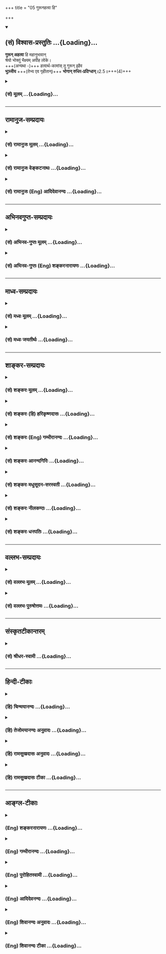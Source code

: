 +++
title = "05 गुरूनहत्वा हि"

+++
<div class="js_include" newlevelforh1="2" title="(सं) विश्वास-प्रस्तुतिः" unfilled url="/purANam_vaiShNavam/mahAbhAratam/06-bhIShma-parva/03-bhagavad-gItA-parva/saMskRtam/vishvAsa-prastutiH/02_sAnkhya-yogaH_sarva-/05_gurUnahatvA_hi.md">
<details open><summary><h2>(सं) विश्वास-प्रस्तुतिः ...{Loading}...</h2></summary>

**गुरून् अहत्वा** हि महानुभावान्  
श्रेयो भोक्तुं भैक्ष्यम् अपीह लोके।  
+++(अन्यथा -)+++ हत्वार्थ-कामांस् तु गुरून् इहैव  
**भुञ्जीय** +++(तेभ्य एव गृहीतान्)+++ **भोगान् रुधिर-प्रदिग्धान्**॥2.5॥+++(4)+++
</details>
</div>
<div class="js_include collapsed" newlevelforh1="3" title="(सं) मूलम्" unfilled url="/purANam_vaiShNavam/mahAbhAratam/06-bhIShma-parva/03-bhagavad-gItA-parva/saMskRtam/mUlam/02_sAnkhya-yogaH_sarva-/05_gurUnahatvA_hi.md">
<details><summary><h3>(सं) मूलम् ...{Loading}...</h3></summary>

गुरूनहत्वा हि महानुभावान्  
श्रेयो भोक्तुं भैक्ष्यमपीह लोके।  
हत्वार्थकामांस्तु गुरूनिहैव  
भुञ्जीय भोगान् रुधिरप्रदिग्धान्।।2.5।।
</details>
</div>


_________________
## रामानुज-सम्प्रदायः
<div class="js_include collapsed" newlevelforh1="3" title="(सं) रामानुजः मूलम्" unfilled url="/purANam_vaiShNavam/mahAbhAratam/06-bhIShma-parva/03-bhagavad-gItA-parva/saMskRtam/rAmAnujaH/mUlam/02_sAnkhya-yogaH_sarva-/05_gurUnahatvA_hi.md">
<details><summary><h3>(सं) रामानुजः मूलम् ...{Loading}...</h3></summary>

।।2.5।। अर्जुन उवाच 

पुनरपि पार्थः स्नेह-कारुण्य-धर्माधर्म-भयाकुलो भगवद्-उक्तं
हिततमम् अजानन् इदम् उवाच। भीष्म-द्रोणादिकान् बहु-मन्तव्यान् **गुरून्** कथम्
अहं हनिष्यामि कथन्तरां भोगेष्व् अतिमात्र-सक्तान् तान् हत्वा, तैः भुज्यमानान्
तान् एव भोगान् तद्-रुधिरेण उपसिच्य तेषु आसनेषु उपविश्य भुञ्जीय।  

</details>
</div>
<div class="js_include collapsed" newlevelforh1="3" title="(सं) रामानुजः वेङ्कटनाथः" unfilled url="/purANam_vaiShNavam/mahAbhAratam/06-bhIShma-parva/03-bhagavad-gItA-parva/saMskRtam/rAmAnujaH/venkaTanAthaH/02_sAnkhya-yogaH_sarva-/05_gurUnahatvA_hi.md">
<details><summary><h3>(सं) रामानुजः वेङ्कटनाथः ...{Loading}...</h3></summary>

।। 2.5अथ भगवदुक्तयुद्धारम्भस्य परम्परया
परमनिश्श्रेयसहेतुत्वरूपहिततमत्वाज्ञानात्
तत्प्रतिक्षेपरूपस्यार्जुनवाक्यस्योत्थानं तथाविधाज्ञानस्य
चास्थानस्नेहाद्याकुलतामूलत्वं वदन्नुत्तरमवतारयति पुनरपीति।
उक्तार्थविषयतयापुनरपीदमुवाचेत्युक्तम्। कथम् इत्यादिश्लोके
चकारस्यानुक्तसमुच्चयार्थत्वप्रदर्शनायआदिशब्दः
उपात्तस्यानुपात्तोपलक्षणतया वा।
पूजार्हशब्दविवक्षितबहुमन्तव्यत्वहेतुतयोत्तरश्लोकस्थमत्राकृष्योक्तंगुरूनिति। बहुमन्तव्यानिति
महानुभावान् इत्युत्तरश्लोकस्थानुसन्धानाद्वा ते स्वत एव बहुमन्तव्याः।
पितामहत्वधनुर्वेदाचार्यत्वादिभिरत्यन्तबहुमन्तव्या इति भावः। पुष्पादिभिः
पूजार्हाणां पूजादिनिवृत्तिरेव साहसम् हननं त्वतिसाहसम् गुरुभक्त्या च
तद्विरोधिभिः सह योद्धव्यम् न पुनर्गुरुभिरितिकथं गुरूनिषुभिः
प्रतियोत्स्यामि इत्यस्य भावः। अहंशब्देन
प्रख्यातवंशत्वादिकमभिप्रेतम्। इषुभिः प्रतियोत्स्यामि इत्यस्य
हननपर्यन्तप्रतियुद्धाभिप्रायत्वमुत्तरश्लोकेन
विवृतमितिहनिष्यामीत्युक्तम्। मधुसूदनारिसूदनशब्दाभ्यां नहि त्वमपि
सान्दीपिन्यादिसूदन इति सूचितम्। चर्तुम् इत्यत्र भावमात्रार्थस्तुमुन् न तु
क्रियार्थोपपदिकः। यद्यपि या काचिज्जीविकाऽऽश्रयणीया तथापि
गुरुवधलब्धभोगेभ्य इह लोके परधर्मरूपभैक्षाचरणमपि श्रेयः प्रशस्यतरम्।
महाप्रभावगुरुवधसाध्यपारलौकिकदुःखस्यातिमहत्त्वादिति भावः।
प्रकृतविरुद्धार्थत्वभ्रमव्युदासायपूर्वश्लोकस्थकथंशब्दानुषङ्गादतिनृशंसत्वसामर्थ्यात्
तुशब्दद्योतितवैषम्याच्चकथन्तराम् इत्युक्तम्। गर्हायां ल़डपिजात्वोः
अष्टा.3।3।142विभाषा कथमि लिङ् च अष्टा.3।3।143 इति गर्हार्थ इह
लिङ्प्रत्ययः। अत्रअर्थकामान् इत्यत्र द्वन्द्वादिभ्रान्तिनिवर्तनाय
समासतदंशद्वयार्थोभोगेष्वतिमात्रप्रसक्तान् इत्युक्तः। अर्थेषु कामो
येषामिति विग्रहःअवर्ज्यो हि व्यधिकरणो बहुव्रीहिर्जन्माद्युत्तरपदः।
अर्थ्यन्त इत्यर्था भोगाः कामश्चातिमात्रसङ्गो वक्ष्यते। यद्वा अर्थं
कामयन्त इत्यर्थकामाः ते निष्कामाश्चेत् तद्भोगहरणमपि सह्येत इदं तु
क्षुधितानामोदनहरणवदिति भावः।
हननादप्यतिनृशंसत्वसूचनायभोगरुधिरादिशब्दैरर्थसिद्धिः। तुशब्देन च द्योतितो
विशेषस्तैरित्यादिना उक्तः। इहैव इत्यनेन विवक्षितोनृशंसत्वातिशयस्तेषु
इत्यादिना दर्शितः। गुरुवधसाध्यभोगा रुधिरप्रदिग्धगुरुस्मृतिहेतुत्वात्
स्वयमपि तथाविधा इव दुर्भोजा भवन्तीत्यैहलौकिकसुखमपि नास्तीति
रुधिरप्रदिग्धशब्दाभिप्राय इत्याह तद्रुधिरेणोपसिच्येति। उपसेचनं हि
स्वयमद्यमानं सदन्यस्यादनहेतुः इह तदुभयमपि विपरीतमिति भावः।  
  
  
  
  

</details>
</div>
<div class="js_include collapsed" newlevelforh1="3" title="(सं) रामानुजः (Eng) आदिदेवानन्दः" unfilled url="/purANam_vaiShNavam/mahAbhAratam/06-bhIShma-parva/03-bhagavad-gItA-parva/saMskRtam/rAmAnujaH/english/AdidevAnandaH/02_sAnkhya-yogaH_sarva-/05_gurUnahatvA_hi.md">
<details><summary><h3>(सं) रामानुजः (Eng) आदिदेवानन्दः ...{Loading}...</h3></summary>

2.4 - 2.5 Arjuna said Again Arjuna, being moved by love, compassion and fear, mistaking unrighteousness for righteousness, and not understanding, i.e., not knowing the beneficial words of Sri Krsna, said as follows: 'How can I slay Bhisma, Drona and others worthy or reverence; After slaying those elders, though they are intensely attached to enjoyments, how can I enjoy those very pleasures which are now being enjoyed by them; For, it will be mixed with their blood.

</details>
</div>


_________________
## अभिनवगुप्त-सम्प्रदायः
<div class="js_include collapsed" newlevelforh1="3" title="(सं) अभिनव-गुप्तः मूलम्" unfilled url="/purANam_vaiShNavam/mahAbhAratam/06-bhIShma-parva/03-bhagavad-gItA-parva/saMskRtam/abhinava-guptaH/mUlam/02_sAnkhya-yogaH_sarva-/05_gurUnahatvA_hi.md">
<details><summary><h3>(सं) अभिनव-गुप्तः मूलम् ...{Loading}...</h3></summary>

।।2.4 2.6।। क्लैव्यादिभिर्निर्भर्त्सनमभिदधत् अधर्मे तव धर्माभिमानोऽयम् +++(N
K [n] omit अयम् S omits the entire sentence)+++ इत्यादि दर्शयति  
कथमित्यादि। कथं भीष्ममहं संख्ये द्रोणं च इत्यादिना भुञ्जीय भोगान्
इत्यनेन च कर्मविशेषानुसन्धानं फलविशेषानुसन्धानं च हेयतया पूर्वपक्षे +++(N
omit पूर्वपक्षे)+++ सूचयति। नैतद्विद्मः इत्यनेन च कर्मविशेषानुसन्धानमाह।
निरनुसन्धानं +++(S K निरभिसन्धानं)+++ तावत् कर्म नोपपद्यते। न च पराजयमभिसन्धाय
युद्धे प्रवर्तते। जयोऽपि नश्चायमनर्थ +++(S k omit नः)+++ एव। तदाह अहत्वा
गुरून् भैक्षमपि चर्तुं श्रेयः। एतच्च निश्चेतुमशक्यं किं जयं कांक्षामः
किं वा पराजयम् जयेऽपि बन्धूनां विनाशात्।  

</details>
</div>
<div class="js_include collapsed" newlevelforh1="3" title="(सं) अभिनव-गुप्तः (Eng) शङ्करनारायणः" unfilled url="/purANam_vaiShNavam/mahAbhAratam/06-bhIShma-parva/03-bhagavad-gItA-parva/saMskRtam/abhinava-guptaH/english/shankaranArAyaNaH/02_sAnkhya-yogaH_sarva-/05_gurUnahatvA_hi.md">
<details><summary><h3>(सं) अभिनव-गुप्तः (Eng) शङ्करनारायणः ...{Loading}...</h3></summary>

2.5 See Comment under 2.6

</details>
</div>


_________________
## माध्व-सम्प्रदायः
<div class="js_include collapsed" newlevelforh1="3" title="(सं) मध्वः मूलम्" unfilled url="/purANam_vaiShNavam/mahAbhAratam/06-bhIShma-parva/03-bhagavad-gItA-parva/saMskRtam/madhvaH/mUlam/02_sAnkhya-yogaH_sarva-/05_gurUnahatvA_hi.md">
<details><summary><h3>(सं) मध्वः मूलम् ...{Loading}...</h3></summary>

।।2.5।। Sri Madhvacharya did not comment on this sloka. The commentary
starts from 2.11.  
  

</details>
</div>
<div class="js_include collapsed" newlevelforh1="3" title="(सं) मध्वः जयतीर्थः" unfilled url="/purANam_vaiShNavam/mahAbhAratam/06-bhIShma-parva/03-bhagavad-gItA-parva/saMskRtam/madhvaH/jayatIrthaH/02_sAnkhya-yogaH_sarva-/05_gurUnahatvA_hi.md">
<details><summary><h3>(सं) मध्वः जयतीर्थः ...{Loading}...</h3></summary>

।।2.5।। Sri Jayatirtha did not comment on this sloka. The commentary
starts from 2.11.  
  

</details>
</div>


_________________
## शाङ्कर-सम्प्रदायः
<div class="js_include collapsed" newlevelforh1="3" title="(सं) शङ्करः मूलम्" unfilled url="/purANam_vaiShNavam/mahAbhAratam/06-bhIShma-parva/03-bhagavad-gItA-parva/saMskRtam/shankaraH/mUlam/02_sAnkhya-yogaH_sarva-/05_gurUnahatvA_hi.md">
<details><summary><h3>(सं) शङ्करः मूलम् ...{Loading}...</h3></summary>

2.5 Sri Sankaracharya did not comment on this sloka. The commentary
starts from 2.10.  
  

</details>
</div>
<div class="js_include collapsed" newlevelforh1="3" title="(सं) शङ्करः (हि) हरिकृष्णदासः" unfilled url="/purANam_vaiShNavam/mahAbhAratam/06-bhIShma-parva/03-bhagavad-gItA-parva/saMskRtam/shankaraH/hindI/harikRShNadAsaH/02_sAnkhya-yogaH_sarva-/05_gurUnahatvA_hi.md">
<details><summary><h3>(सं) शङ्करः (हि) हरिकृष्णदासः ...{Loading}...</h3></summary>

।।2.5।। No such translation is available. Translation starts from 2.10  
  

</details>
</div>
<div class="js_include collapsed" newlevelforh1="3" title="(सं) शङ्करः (Eng) गम्भीरानन्दः" unfilled url="/purANam_vaiShNavam/mahAbhAratam/06-bhIShma-parva/03-bhagavad-gItA-parva/saMskRtam/shankaraH/english/gambhIrAnandaH/02_sAnkhya-yogaH_sarva-/05_gurUnahatvA_hi.md">
<details><summary><h3>(सं) शङ्करः (Eng) गम्भीरानन्दः ...{Loading}...</h3></summary>

2.5 Sri Sankaracharya did not comment on this sloka. The commentary
starts from 2.10.

</details>
</div>
<div class="js_include collapsed" newlevelforh1="3" title="(सं) शङ्करः आनन्दगिरिः" unfilled url="/purANam_vaiShNavam/mahAbhAratam/06-bhIShma-parva/03-bhagavad-gItA-parva/saMskRtam/shankaraH/AnandagiriH/02_sAnkhya-yogaH_sarva-/05_gurUnahatvA_hi.md">
<details><summary><h3>(सं) शङ्करः आनन्दगिरिः ...{Loading}...</h3></summary>

।।2.5।। राज्ञां धर्मेऽपि युद्धे गुर्वादिवधे वृत्तिमात्रफलत्वं गृहीत्वा
पापमारोप्य ब्रूते **गुरूनिति।**
गुरून्भीष्मद्रोणादीन्भ्रात्रादींश्चात्र प्राप्तानहिंसित्वा
महानुभावान्महामाहात्म्याञ्श्रुताध्ययनसंपन्नान् श्रेयः प्रशस्यतरं युक्तं
भोक्तुमभ्यवहर्तुं भैक्षं भिक्षाणां समूहः भिक्षाशनं नृपादीनां निषिद्धमपीह
लोके व्यवहारभूमौ। नहि गुर्वादिहिंसया राज्यभोगोऽपेक्ष्यते। किञ्च हत्वा
गुर्वादीनर्थकामानेव भुञ्जीय न मोक्षमनुभवेयमिहैव भोगो न स्वर्गे।
अर्थकामानेव विशिनष्टि **भोगानिति।** भुज्यन्त इति
भोगास्तान्रुधिरप्रदिग्धांल्लोहितलिप्तानिवात्यन्तगर्हितान्
अतोभोगान्गुरुवधादिसाध्यान्परित्यज्य भिक्षाशनमेव युक्तमित्यर्थः।  

</details>
</div>
<div class="js_include collapsed" newlevelforh1="3" title="(सं) शङ्करः मधुसूदन-सरस्वती" unfilled url="/purANam_vaiShNavam/mahAbhAratam/06-bhIShma-parva/03-bhagavad-gItA-parva/saMskRtam/shankaraH/madhusUdana-sarasvatI/02_sAnkhya-yogaH_sarva-/05_gurUnahatvA_hi.md">
<details><summary><h3>(सं) शङ्करः मधुसूदन-सरस्वती ...{Loading}...</h3></summary>

।।2.5।। ननु भीष्मद्रोणयोः पूजार्हत्वं गुरुत्वेनैव एवमन्येषामपि कृपादीनां।
नच तेषां गुरुत्वेन स्वीकारः सांप्रतमुचितःगुरोरप्यवलिप्तस्य
कार्याकार्यमजानतः। उत्पथप्रतिपन्नस्य परित्यागो विधीयते।। इति स्मृतेः।
तस्मादेषां युद्धगर्वेणावलिप्तानामन्यायराज्यग्रहणेन शिष्यद्रोहेण च
कार्याकार्यविवेकशून्यानामुत्पथनिष्ठानां वधएव श्रेयानित्याशङ्क्याह
गुरूनहत्वा परलोकस्तावदस्त्येव अस्मिंस्तु लोके तैर्हृतराज्यानां नो
नृपादीनां निषिद्धं भैक्षमपि भोक्तुं श्रेयः प्रशस्यतरमुचितं  
  
नतु तद्वधेन राज्यमपि श्रेय इति धर्मेऽपि युद्धे वृत्तिमात्रफलत्वं
गृहीत्वा पापमारोप्य ब्रूते नत्ववलिप्तत्वादिना तेषां गुरुत्वाभाव उक्त
इत्याशङ्क्याह महानुभावानिति। महाननुभावः श्रुताध्ययनतपआचारादिनिबन्धनः
प्रभावो येषां तान्। तथाच कालकामादयोऽपि यैर्वशीकृतास्तेषां
पुण्यातिशयशालिनां नावलिप्तत्वादिक्षुद्रपाप्मसंश्लेष इत्यर्थः।
हिमहानुभावानित्येकं वा पदम्। हिमं जाड्यमप्नहन्तीति हिमहा
आदित्योऽग्निर्वा तस्येवानुभावः सामर्थ्यं येषां तान्।
तथाचातितेजस्वित्वात्तेषामवलिप्तत्वादिदोषो नास्त्येवधर्मव्यतिक्रमो दृष्ट
ईश्वराणां च साहसम्। तेजीयसां न दोषाय वह्नेः सर्वभुजो यथा।। इत्युक्तेः।
ननु यदार्थलुब्धाः सन्तो युद्धे प्रवृत्तास्तदैषां विक्रीतात्मनां
कुतस्त्यं पूर्वोक्तं माहात्म्यम्। तथाचोक्तं भीष्मेण
युधिष्ठिरंप्रतिअर्थस्य पुरुषो दासो दासस्त्वर्थो न कस्यचित्। इति सत्यं
महाराज बद्धोऽस्म्यर्थेन कौरवैः।। इत्याशड्क्याह हत्वेति। अर्थलुब्धा अपि
ते मदपेक्षया गुरवो भवन्त्येवेति पुनर्गुरुग्रहणेनोक्तम्। तुशब्दोऽप्यर्थे।
ईदृशानपि गुरून्हत्वा भोगानेव भुञ्जीय नतु मोक्षं लभेय। भुज्यन्त इति भोगा
विषयाः। कर्मणि घञ्। ते च भोगा इहैव न परलोके। इहापि च रुधिरप्रदिग्धा इव
अपयशोव्याप्तत्वेनात्यन्तजुगुप्सिता इत्यर्थः। यदेहाप्येवं तदा परलोकदुःखं
कियद्वर्णनीयमिति भावः। अथवा गुरून्हत्वार्थकामात्मकान्भोगानेव भुञ्जीय नतु
धर्ममोक्षावित्यर्थकामपदस्य भोगविशेषणतया व्याख्यानान्तरं द्रष्टव्यम्।  

</details>
</div>
<div class="js_include collapsed" newlevelforh1="3" title="(सं) शङ्करः नीलकण्ठः" unfilled url="/purANam_vaiShNavam/mahAbhAratam/06-bhIShma-parva/03-bhagavad-gItA-parva/saMskRtam/shankaraH/nIlakaNThaH/02_sAnkhya-yogaH_sarva-/05_gurUnahatvA_hi.md">
<details><summary><h3>(सं) शङ्करः नीलकण्ठः ...{Loading}...</h3></summary>

।।2.5।। ननु युद्धोद्यतानां गुरूणामपि वधः श्रेयानित्याशङ्क्याह
**गुरूनिति।** यद्यपि त्वदुक्तं प्रशस्तमेव तथापि महानुभावान् गुरूनहत्वा
भैक्षमेव भोक्तुं श्रेयः प्रशस्ततरम्। एवं तर्हि गुरूंस्त्यक्त्वा
दुर्योधनादीनेव दुष्टान् जहीत्याशङ्क्याह **अर्थकामानिति।** धनार्थिनो
गुरवोऽवश्यं दुर्योधनसाहाय्यं करिष्यन्ति तेन तद्वधोऽपि प्रसक्त
एवेत्यर्थः। तुशब्दः पक्षान्तरोपन्यासार्थः। इहैव न तु परलोके। भुञ्जीयेति
संप्रश्ने लिङ्। गुरूनहत्वा भैक्षं श्रेयः उत हत्वा भोगसंपादनं श्रेय इति
संप्रश्ने स्वयमेवान्त्यपक्षे दूषणमाह **रुधिरप्रदिग्धानिति।  
**

</details>
</div>
<div class="js_include collapsed" newlevelforh1="3" title="(सं) शङ्करः धनपतिः" unfilled url="/purANam_vaiShNavam/mahAbhAratam/06-bhIShma-parva/03-bhagavad-gItA-parva/saMskRtam/shankaraH/dhanapatiH/02_sAnkhya-yogaH_sarva-/05_gurUnahatvA_hi.md">
<details><summary><h3>(सं) शङ्करः धनपतिः ...{Loading}...</h3></summary>

।।2.5।। एवं तर्हि राज्यालाभेन भोगाभावे भिक्षाटनं कर्तव्यं
भविष्यतीत्याशङ्कामिष्टापत्त्या परिहरति **गुरुनिति।**
गुरुन्भीष्मद्रोणादीन्महानुभावानहत्वाहिंसित्वा इहास्मिल्ँ लोके भैक्षमपि
भिक्षया लब्धमन्नं क्षत्रियस्य निषिद्धमपि भोक्तुमशितुं श्रेयः प्रशस्यम्।
गुरुहिंसावर्जनार्थस्य भिक्षाशनस्य प्रत्यवायाजनकत्वात्। गुर्वहननेन
नरकाभावं महानतिप्रसिद्धोऽनुभावः प्रभावो येषामिति विशेषणेनापकीर्त्यभावं च
गुणमुक्त्वा हनने दोषमाह **हत्वेति।** महानुभावानित्यस्यात्रापि संबन्धः।
गुरुन्महानुभावान्हत्वा भोगानर्थकामानिहैव भुञ्जीय नतु परलोके इहापि
रुधिरप्रदिग्धान्। अपकीर्तिव्याप्तत्वेनात्यन्तजुगुप्सितानित्यर्थः।
अर्थकामानिति गुरुविशेषणम्। तथाचार्थतृष्णाकुलत्वेनैते तावद्युद्धान्न
निवर्तेरन् तस्मादेतद्वधः प्रसज्येतैवेत्यर्थः। तथाचोक्तं भीष्मेणअर्थस्य
पुरुषो दासो दासस्त्वर्थो न कस्यचित्। इति सत्यं महाराज बद्धोऽस्म्यर्थेन
कौरवैः।। इत्यपरे। केचित्तु ननुगुरोरप्यवलिप्तस्य कार्याकार्यमजानतः।
उत्पथप्रतिपन्नस्य परित्यागो विधायते।। इति स्मृतेस्तेषां
युद्धगर्वेणावलिप्तानामन्यायराज्यग्रहणेन शिष्यद्रोहेण च
कार्याकार्यविवेकशून्यानामुत्पथनिष्ठानां च वधएव श्रेयानित्याशङ्क्याह
**गुरुनिति।** महान् श्रुताध्ययनादिनिबन्धनः प्रभावो येषां तान्। तथाच
कालकामादयोऽपि यैर्वशीकृतास्तेषां पुण्यातिशायिनां
नावलिप्तत्वादिक्षुद्रपाप्मसंश्लेष इत्यर्थः। हिमहानुभावानित्येकं वा पदम्।
हिमं जाड्यमपहन्तीति हिमहा आदित्योऽग्निर्वा तस्येवानुभावः सामर्थ्यं येषां
तान्। तथाचातितेजस्वित्वात्तेषामवलिप्तत्वादिदोषो नास्त्येवधर्मव्यतिक्रमो
दृष्ट ईश्वराणां च साहसम्। तेजीयसां न दोषाय वह्नेः सर्वभुजो यथा।।
इत्युक्तेरिति वर्णयन्ति तत्रैतदीयोत्थापनोक्तस्मृतौ
अवलिप्तत्वादिदोषप्रयुक्तत्यागविधानेन वधानुत्त्या तच्छ्रेयस्त्वस्य
दूरापास्तत्वमस्ति नवेति विद्वद्भिर्विचार्यम्। किंच यत्तु ननु
पदार्थलुब्धाः सन्तो युद्धे प्रवृत्तास्तदैषां विक्रीतात्मनां कुतस्त्यं
पूर्वोक्तं माहात्म्यम्। तथाचोक्तं भीष्मेण युधिष्ठिरं प्रतिअर्थस्य पुरुषो
दासः इत्यादीत्याशङ्क्याहहत्वेतीत्युत्तरार्धं तैरवतारितं
तत्राप्येतन्मूलकावलिप्तत्वादिदोषाणां तैरेव
तदीयातिप्रसिद्धमहानुभावत्वातितेजस्वित्ववर्णनेन
समाहितत्वात्पुनरीदृक्शङ्काया उत्थानमस्ति नवेति विचारणीयम्।  

</details>
</div>


_________________
## वल्लभ-सम्प्रदायः
<div class="js_include collapsed" newlevelforh1="3" title="(सं) वल्लभः मूलम्" unfilled url="/purANam_vaiShNavam/mahAbhAratam/06-bhIShma-parva/03-bhagavad-gItA-parva/saMskRtam/vallabhaH/mUlam/02_sAnkhya-yogaH_sarva-/05_gurUnahatvA_hi.md">
<details><summary><h3>(सं) वल्लभः मूलम् ...{Loading}...</h3></summary>

।।2.5।। अतो गुर्वादिहननं लोकवेदविरुद्धमित्याह गुरूनिति।
महानुभावान्गुरूनहत्वा भैक्ष्यं भिक्षालब्धमन्नं भोक्तुं सन्न्यासिनेव लोके
श्रेष्ठम्। तान् रुधिरप्रदिग्धान्भोगानहं भुञ्जीयेति हि काकुः।
नैतद्युक्तमिति भावः।  

</details>
</div>
<div class="js_include collapsed" newlevelforh1="3" title="(सं) वल्लभः पुरुषोत्तमः" unfilled url="/purANam_vaiShNavam/mahAbhAratam/06-bhIShma-parva/03-bhagavad-gItA-parva/saMskRtam/vallabhaH/puruShottamaH/02_sAnkhya-yogaH_sarva-/05_gurUnahatvA_hi.md">
<details><summary><h3>(सं) वल्लभः पुरुषोत्तमः ...{Loading}...</h3></summary>

  
  
।।2.5।। गुरूणां मारणाद्रिक्षाटनं श्रेयः न तु
तन्मारणेन राज्यभोग इत्याह गुरूनिति। गुरून्भीष्मद्रोणादीन् अहत्वा इह लोके
भैक्षं भिक्षान्नमपि भोक्तुं श्रेयः श्रेयोरूपमित्यर्थः। यतस्ते महानुभावाः
महतो भगवतोऽनुभावका इत्यर्थः। इह लोके तथा भोगेन परलोके सुखं स्यादितीह
लोकपदेन ज्ञापितम्। एतेषां मारणेन तु परलोक एव दुःखं भविष्यतीति न
किन्त्विह लोक एव नरकादिसमं दुःखं भविष्यतीत्याह हत्वेति। अर्थकामान्
अर्थात्मकान् गुरून् हत्वा तु इहैव रुधिरप्रदिग्धान् रुधिरावलिप्तान्
भोगान् भुञ्जीय अश्नीयाम्।  
  
  
  

</details>
</div>


_________________
## संस्कृतटीकान्तरम्
<div class="js_include collapsed" newlevelforh1="3" title="(सं) श्रीधर-स्वामी" unfilled url="/purANam_vaiShNavam/mahAbhAratam/06-bhIShma-parva/03-bhagavad-gItA-parva/saMskRtam/shrIdhara-svAmI/02_sAnkhya-yogaH_sarva-/05_gurUnahatvA_hi.md">
<details><summary><h3>(सं) श्रीधर-स्वामी ...{Loading}...</h3></summary>

।।2.5।। तर्हि तव देहयात्रापि न स्यादिति चेत्तत्राह **गुरूनिति।**
गुरून्द्रोणादीनहत्वा परलोकविरुद्धो गुरुवधस्तमकृत्वा इह लोके भिक्षान्नमपि
भोक्तुं श्रेयः उचितम्। विपक्षे तु न केवलं परत्र दुःखं इहैव तु
नरकदुःखमनुभवेयमित्याह **हत्वेति।** गुरून्हत्वा इहैव तु रुधिरेण
प्रदिग्धान्प्रकर्षेण लिप्तानर्थकामात्मकान्भोगानहं भुञ्जीय अश्नीयाम्।
यद्वा अर्थकामानिति गुरूणां विशेषणम्। अर्थतृष्णाकुलत्वादेते
तावद्युद्धान्न निवर्तेरन्। तस्मादेतद्वधः प्रसज्येतैवेत्यर्थः। तथाच
युधिष्ठिरं प्रति भीष्मेणोक्तम्अर्थस्य पुरुषो दासो दासस्त्वर्थो न
कस्यचित्। इति सत्यं महाराज बद्धोऽस्म्यर्थेन कौरवैः।। इति।  

</details>
</div>


_________________
## हिन्दी-टीकाः
<div class="js_include collapsed" newlevelforh1="3" title="(हि) चिन्मयानन्दः" unfilled url="/purANam_vaiShNavam/mahAbhAratam/06-bhIShma-parva/03-bhagavad-gItA-parva/hindI/chinmayAnandaH/02_sAnkhya-yogaH_sarva-/05_gurUnahatvA_hi.md">
<details><summary><h3>(हि) चिन्मयानन्दः ...{Loading}...</h3></summary>

।।2.5।। अत्यन्त उच्च प्रतीत होने वाले परन्तु वास्तव में अर्थशून्य तर्क
अर्जुन पुन प्रस्तुत करता है क्योंकि स्वयं को न समझने के कारण वह अपनी
समस्या को भी नहीं समझ पाया है।  
यहाँ उसने अपने गुरुओं अर्थात् भीष्म और द्रोण को महानुभाव कहा है जिसका
अर्थ है अपने युग के आदर्श पुरुष। अपनी संस्कृति में जो कुछ उच्च और
श्रेष्ठ है उसके वे प्रतीक स्वरूप हैं जिन्होंने विशाल और उदार अन्तकरण से
सनातन धर्म के लिये अनेक प्रकार के त्याग किये। अपनी संस्कृति के ऐसे
श्रेष्ठ आदर्श युगपुरुषों का नाश केवल व्यक्तिगत शक्ति एवं पदलिप्सा के
लिये करना किसी प्रकार उचित नहीं प्रतीत होता है। केवल वह युग विशेष ही
नहीं बल्कि इन महापुरुषों के अमूल्य जीवनोच्छेद होने से भावी पीढ़ियाँ भी
दरिद्र हो जायेंगी।  
अर्जुन कहता है कि संस्कृति के उपवन के सुन्दरतम् सुमनों को विनष्ट करने का
विचार त्याग कर पाण्डवों के लिये भिक्षान्न पर जीवन यापन करना अधिक उचित
होगा। इन गुरुजनों को मारकर प्राप्त किये गये राज्य का उपभोग भी वह नहीं कर
सकेगा क्योंकि वे सब उनकी कटु स्मृतियों और मूल्यवान रक्त से सने होंगे
जिनको विस्मृत कर पाना कठिन होगा।  
एक बार यदि हम परिस्थिति का त्रुटिपूर्ण आकलन कर लेते हैं तो भावनाओं के
कारण हमारी बुद्धि पर आवरण पड़ जाता है और तब हम भी जीवन में अर्जुन के
समान व्यवहार करने लगते हैं। इसका स्पष्ट संकेत व्यास जी द्वारा इस घटना
में किये गये विस्तृत वर्णन में देखने को मिलता है।  

</details>
</div>
<div class="js_include collapsed" newlevelforh1="3" title="(हि) तेजोमयानन्दः अनुवादः" unfilled url="/purANam_vaiShNavam/mahAbhAratam/06-bhIShma-parva/03-bhagavad-gItA-parva/hindI/tejomayAnandaH/anuvAdaH/02_sAnkhya-yogaH_sarva-/05_gurUnahatvA_hi.md">
<details><summary><h3>(हि) तेजोमयानन्दः अनुवादः ...{Loading}...</h3></summary>

।।2.5।। इन महानुभाव गुरुजनों को मारने से इस लोक में भिक्षा का अन्न भी
ग्रहण करना अधिक कल्याण कारक है, क्योंकि गुरुजनों को मारकर मैं इस लोक में
रक्तरंजित अर्थ और काम रूप भोगों को ही भोगूँगा।।

</details>
</div>
<div class="js_include collapsed" newlevelforh1="3" title="(हि) रामसुखदासः अनुवादः" unfilled url="/purANam_vaiShNavam/mahAbhAratam/06-bhIShma-parva/03-bhagavad-gItA-parva/hindI/rAmasukhadAsaH/anuvAdaH/02_sAnkhya-yogaH_sarva-/05_gurUnahatvA_hi.md">
<details><summary><h3>(हि) रामसुखदासः अनुवादः ...{Loading}...</h3></summary>

।।2.5।। महानुभाव गुरुजनोंको न मारकर इस लोकमें मैं भिक्षाका अन्न खाना भी
श्रेष्ठ समझता हूँ। क्योंकि गुरुजनोंको मारकर यहाँ रक्तसे सने हुए तथा
धनकी कामनाकी मुख्यतावाले भोगोंको ही तो भोगूँगा!

</details>
</div>
<div class="js_include collapsed" newlevelforh1="3" title="(हि) रामसुखदासः टीका" unfilled url="/purANam_vaiShNavam/mahAbhAratam/06-bhIShma-parva/03-bhagavad-gItA-parva/hindI/rAmasukhadAsaH/TIkA/02_sAnkhya-yogaH_sarva-/05_gurUnahatvA_hi.md">
<details><summary><h3>(हि) रामसुखदासः टीका ...{Loading}...</h3></summary>

।।2.5।।***व्याख्या --***\[इस श्लोकसे ऐसा प्रतीत होता है कि दूसरे-तीसरे
श्लोकोंमें भगवान्के कहे हुए वचन अब अर्जुनके भीतर असर कर रहे हैं। इससे
अर्जुनके मनमें यह विचार आ रहा है कि भीष्म, द्रोण आदि गुरुजनोंको मारना
धर्मयुक्त नहीं है--ऐसा जानते हुए भी भगवान् मुझे बिना किसी सन्देहके
युद्धके लिये आज्ञा दे रहे हैं, तो कहीं-न-कहीं मेरी समझमें ही गलती है!
इसलिये अर्जुन अब पूर्वश्लोककी तरह उत्तेजित होकर नहीं बोलते, प्रत्युत कुछ
ढिलाईसे बोलते हैं। \]  
**'गुरुनहत्वा ৷৷. भैक्ष्यमपीह लोके'--**अब अर्जुन पहले अपने पक्षको
सामने रखते हुए कहते हैं कि अगर मैं भीष्म, द्रोण आदि पूज्यजनोंके साथ
युद्ध नहीं करूँगा, तो दुर्योधन भी अकेला मेरे साथ युद्ध नहीं करेगा। इस
तरह युद्ध न होनेसे मेरेको राज्य नहीं मिलेगा, जिससे मेरेको दुःख पाना
पड़ेगा। मेरा जीवननिर्वाह भी कठिनतासे होगा। यहाँतक कि क्षत्रियके लिये
निषिद्ध जो भिक्षावृत्ति है, उसको ही जीवन-निर्वाहके लिये ग्रहण करना पड़
सकता है। परन्तु गुरुजनोंको मारनेकी अपेक्षा मैं उस कष्टदायक
भिक्षा-वृत्तिको भी ग्रहण करना श्रेष्ठ मानता हूँ।  
**'इह लोके'** कहनेका तात्पर्य है कि यद्यपि भिक्षा माँगकर खानेसे इस
संसारमें मेरा अपमान-तिरस्कार होगा, लोग मेरी निन्दा करेंगे, तथापि
गुरुजनोंको मारनेकी अपेक्षा भिक्षा माँगना श्रेष्ठ है।  
**'अपि'**कहनेका तात्पर्य है कि मेरे लिये गुरुजनोंको मारना भी निषिद्ध
है; और भिक्षा माँगना भी निषिद्ध है परन्तु इन दोनोंमें भी गुरुजनोंको
मारना मुझे अधिक निषिद्ध दीखता है।  
**'हत्वार्थकामांस्तु ৷৷. रुधिरप्रदिग्धान्'--**अब अर्जुन भगवान्के
वचनोंकी तरफ दृष्टि करते हुए कहते हैं कि अगर मैं आपकी आज्ञाके अनुसार
युद्ध करूँ, तो युद्धमें गुरुजनोंकी हत्याके परिणाममें मैं उनके खूनसे सने
हुए और जिनमें धन आदिकी कामना ही मुख्य है, ऐसे भोगोंको ही तो भोगूँगा।
मेरेको भोग ही तो मिलेंगे। उन भोगोंके मिलनेसे मुक्ति थोड़े ही होगी!
शान्ति थोड़े ही मिलेगी!  
यहाँ यह प्रश्न हो सकता है कि भीष्म, द्रोण आदि गुरुजन धनके द्वारा ही
कौरवोंसे बँधे थे; अतः यहाँ **अर्थकामान्' पदको **'गुरुन्'**पदका
विशेषण मान लिया जाय तो क्या आपत्ति है; इसका उत्तर यह है कि 'अर्थकी
कामनावाले गुरुजन'--ऐसा अर्थ करना उचित नहीं है। कारण कि पितामह भीष्म,
आचार्य द्रोण आदि गुरुजन धनकी कामनावाले नहीं थे। वे तो दुर्योधनके
वृत्तिभोगी थे उन्होंने दुर्योधनका अन्न खाया था। अतः युद्धके समय
दुर्योधनका साथ छो़ड़ना कर्तव्य न समझकर ही वे कौरवोंके पक्षमें खड़े हुए
थे।  
दूसरी बात अर्जुनने भीष्म द्रोण आदिके लिये **'महानुभावान'**पदका प्रयोग
किया है। अतः ऐसे श्रेष्ठ भाववालोंको अर्थकी कामनावाले कैसे कहा जा सकता है
तात्पर्य है कि जो महानुभाव हैं, वे अर्थकी कामनावाले नहीं हो सकते; और जो
अर्थकी कामनावाले हैं वे महानुभाव नहीं हो सकते। अतः
यहाँ**'अर्थकामान्'**पद **'भोगान्'** पदका ही विशेषण हो सकता है।  
**विशेष बात**  
भगवान्ने दूसरे-तीसरे श्लोकोंमें अर्जुनके कल्याणकी दृष्टिसे ही उन्हें
कायरताको छोड़कर युद्धके लिये खड़ा होनेकी आज्ञा दी थी। परन्तु अर्जुन उलटा
ही समझे अर्थात् वे समझे कि भगवान् राज्यका भोग करनेकी दृष्टिसे ही युद्धकी
आज्ञा देते हैं।**(टिप्पणी प₀ 42)**पहले तो अर्जुनका युद्ध न करनेका एक
ही पक्ष था, जिससे वे धनुषबाण छोड़कर और शोकाविष्ट होकर रथके मध्यभागमें
बैठ गये थे (1। 47)। परंतु युद्ध करनेका पक्ष तो भगवान्के कहनेसे ही हुआ
है। तात्पर्य है कि अर्जुनका भाव था कि हमलोग तो धर्मको जानते हैं, पर
दुर्योधन आदि धर्मको नहीं जानते, इसलिये वे धन, राज्य आदिके लोभसे युद्ध
करनेके लिये तैयार खड़े हैं। अब वही बात अर्जुन यहाँ अपने लिये कहते हैं कि
अगर मैं भी आपकी आज्ञाके अनुसार युद्ध करूँ, तो परिणाममें गुरुजनोंके
रक्तसे सने हुए धन, राज्य आदिको ही तो प्राप्त करूँगा! इस तरह अर्जुनको
युद्ध करनेमें बुराई-ही-बुराई दिखायी दे रही है।  
जो बुराई बुराईके रूपमें आती है, उसको मिटाना बड़ा सुगम होता है। परन्तु जो
बुराई अच्छाईके रूपमें आती है, उसको मिटाना बड़ा कठिन होता है;
जैसे--सीताजीके सामने रावण और हनुमान्जीके सामने कालनेमि राक्षस आये तो
उनको सीताजी और हनुमान्जी पहचान नहीं सके; क्योंकि उन दोनोंका वेश साधुओंका
था। अर्जुनकी मान्यतामें युद्धरूप कर्तव्य-कर्म करना बुराई है और युद्ध न
करना भलाई है अर्थात् अर्जुनके मनमें धर्म (हिंसा-त्याग-) रूप भलाईके
वेशमें कर्तव्य-त्यागरूप बुराई आयी है। उनको कर्तव्यत्यागरूप बुराई बुराईके
रूपमें नहीं दीख रही है; क्योंकि उनके भीतर शरीरोंको लेकर मोह है। अतः इस
बुराईको मिटानेमें भगवान्को भी बड़ा जोर पड़ रहा है और समय लग रहा है।  
आजकल समाजमें एकताके बहाने वर्ण-आश्रमकी मर्यादाको मिटानेकी कोशिश की जा
रही है, तो यह बुराई एकतारूप अच्छाईके वेशमें आनेसे बुराईरूपसे नहीं दीख
रही है। अतः वर्ण-आश्रमकी मर्यादा मिटनेसे परिणाममें लोगोंका कितना पतन
होगा, लोगोंमें कितना आसुरभाव आयेगा--इस तरफ दृष्टि ही नहीं जाती। ऐसे ही
धनके बहाने लोग झूठ, कपट, बेईमानी, ठगी, विश्वासघात आदि-आदि दोषोंको भी
दोषरूपसे नहीं जानते। यहाँ अर्जुनमें धर्मके रूपमें बुराई आयी है कि हम
भीष्म, द्रोण आदि महानुभावोंको कैसे मार सकते हैं; क्योंकि हम धर्मको
जाननेवाले हैं। तात्पर्य है कि अर्जुनने जिसको अच्छाई माना है, वह
वास्तवमें बुराई ही है; परन्तु उसमें मान्यता अच्छाईकी होनेसे वह
बुराईरूपसे नहीं दीख रही है।  
  
  
***सम्बन्ध--***भगवान्के वचनोंमें ऐसी विलक्षणता है कि वे अर्जुनके भीतर
अपना प्रभाव डालते जा रहे हैं जिससे अर्जुनको अपने युद्ध न करनेके
निर्णयमें अधिक सन्देह होता जा रहा है। ऐसी अवस्थाको प्राप्त हुए अर्जुन
कहते हैं--**

</details>
</div>


_________________
## आङ्ग्ल-टीकाः
<div class="js_include collapsed" newlevelforh1="3" title="(Eng) शङ्करनारायणः" unfilled url="/purANam_vaiShNavam/mahAbhAratam/06-bhIShma-parva/03-bhagavad-gItA-parva/english/shankaranArAyaNaH/02_sAnkhya-yogaH_sarva-/05_gurUnahatvA_hi.md">
<details><summary><h3>(Eng) शङ्करनारायणः ...{Loading}...</h3></summary>

2.5. It is good indeed even to go about begging in this world without killing the elders of great dignity; but with greed for wealth, I would not enjoy, by killing my elders, the blood-stained objects of pleasures.

</details>
</div>
<div class="js_include collapsed" newlevelforh1="3" title="(Eng) गम्भीरानन्दः" unfilled url="/purANam_vaiShNavam/mahAbhAratam/06-bhIShma-parva/03-bhagavad-gItA-parva/english/gambhIrAnandaH/02_sAnkhya-yogaH_sarva-/05_gurUnahatvA_hi.md">
<details><summary><h3>(Eng) गम्भीरानन्दः ...{Loading}...</h3></summary>

2.5 Rather than killing the noble-minded elders, it is better in this world to live even on alms. But by killing the elders we shall only be enjoying here the pleasures of wealth and desireable things drenched in blood.

</details>
</div>
<div class="js_include collapsed" newlevelforh1="3" title="(Eng) पुरोहितस्वामी" unfilled url="/purANam_vaiShNavam/mahAbhAratam/06-bhIShma-parva/03-bhagavad-gItA-parva/english/purohitasvAmI/02_sAnkhya-yogaH_sarva-/05_gurUnahatvA_hi.md">
<details><summary><h3>(Eng) पुरोहितस्वामी ...{Loading}...</h3></summary>

2.5 Rather would I content myself with a beggar's crust that kill these teachers of mine, these precious noble souls! To slay these masters who are my benefactors would be to stain the sweetness of life's pleasures with their blood.

</details>
</div>
<div class="js_include collapsed" newlevelforh1="3" title="(Eng) आदिदेवनन्दः" unfilled url="/purANam_vaiShNavam/mahAbhAratam/06-bhIShma-parva/03-bhagavad-gItA-parva/english/AdidevanandaH/02_sAnkhya-yogaH_sarva-/05_gurUnahatvA_hi.md">
<details><summary><h3>(Eng) आदिदेवनन्दः ...{Loading}...</h3></summary>

2.5 It is better even to live on a beggar's fare in this world than to slay these most venerable teachers. If I should slay my teachers, though degraded they be by desire for wealth, I would be enjoying only blood-stained pleasures here.

</details>
</div>
<div class="js_include collapsed" newlevelforh1="3" title="(Eng) शिवानन्दः अनुवादः" unfilled url="/purANam_vaiShNavam/mahAbhAratam/06-bhIShma-parva/03-bhagavad-gItA-parva/english/shivAnandaH/anuvAdaH/02_sAnkhya-yogaH_sarva-/05_gurUnahatvA_hi.md">
<details><summary><h3>(Eng) शिवानन्दः अनुवादः ...{Loading}...</h3></summary>

2.5 Better it is, indeed, in this world to accept alms than to slay the most noble teachers. But if I kill them, even in this world all my enjoyments of wealth and fulfilled desires will be stained with (their)
blood.

</details>
</div>
<div class="js_include collapsed" newlevelforh1="3" title="(Eng) शिवानन्दः टीका" unfilled url="/purANam_vaiShNavam/mahAbhAratam/06-bhIShma-parva/03-bhagavad-gItA-parva/english/shivAnandaH/TIkA/02_sAnkhya-yogaH_sarva-/05_gurUnahatvA_hi.md">
<details><summary><h3>(Eng) शिवानन्दः टीका ...{Loading}...</h3></summary>

2.5 गुरून् the Gurus (teachers); अहत्वा instead of slaying; हि indeed;
महानुभावान् most noble; श्रेयः better; भोक्तुम् to eat; भैक्ष्यम् alms;
अपि even; इह here; लोके in the world; हत्वा having slain; अर्थकामान्
desirous of wealth; तु indeed; गुरून् Gurus; इह here; एव also; भुञ्जीय
enjoy; भोगान् enjoyments; रुधिरप्रदिग्धान् stained with blood.No commentary.

</details>
</div>
